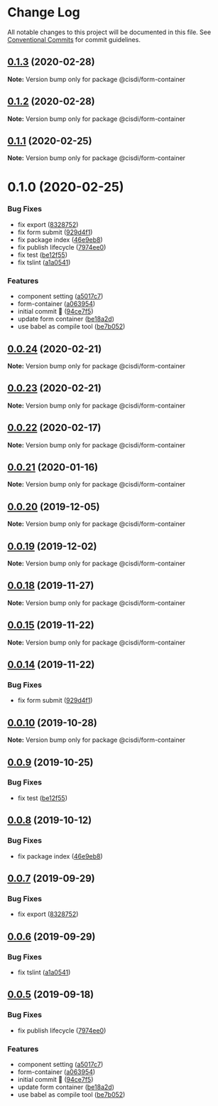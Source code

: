 # Change Log

All notable changes to this project will be documented in this file.
See [Conventional Commits](https://conventionalcommits.org) for commit guidelines.

## [0.1.3](http://10.73.1.87/iot/ui-engine-components/compare/@cisdi/form-container@0.1.1...@cisdi/form-container@0.1.3) (2020-02-28)

**Note:** Version bump only for package @cisdi/form-container






## [0.1.2](http://10.73.1.87/iot/ui-engine-components/compare/@cisdi/form-container@0.1.1...@cisdi/form-container@0.1.2) (2020-02-28)

**Note:** Version bump only for package @cisdi/form-container






## [0.1.1](http://10.73.1.87/iot/ui-engine-components/compare/@cisdi/form-container@0.1.0...@cisdi/form-container@0.1.1) (2020-02-25)

**Note:** Version bump only for package @cisdi/form-container

# 0.1.0 (2020-02-25)

### Bug Fixes

- fix export ([8328752](http://10.73.1.87/iot/ui-engine-components/commits/8328752ba1bb9df89f696af5b3a243aa9aad865b))
- fix form submit ([929d4f1](http://10.73.1.87/iot/ui-engine-components/commits/929d4f186f0b23518ad959c1c1b9c94c9cd1b4e0))
- fix package index ([46e9eb8](http://10.73.1.87/iot/ui-engine-components/commits/46e9eb835793eb70a11840d259396c75ecdc65a0))
- fix publish lifecycle ([7974ee0](http://10.73.1.87/iot/ui-engine-components/commits/7974ee0ac1d5918204ecfec253296ec1ea9536bf))
- fix test ([be12f55](http://10.73.1.87/iot/ui-engine-components/commits/be12f5524514a754b41a46283d169e4b1f5b7964))
- fix tslint ([a1a0541](http://10.73.1.87/iot/ui-engine-components/commits/a1a0541528791858eb698b0bad13a9d2217fe972))

### Features

- component setting ([a5017c7](http://10.73.1.87/iot/ui-engine-components/commits/a5017c7c52324d0dd9264ca1691b7387862ffa91))
- form-container ([a063954](http://10.73.1.87/iot/ui-engine-components/commits/a063954723d743d97aa4896ca2a367df2e835f0e))
- initial commit 🎇 ([94ce7f5](http://10.73.1.87/iot/ui-engine-components/commits/94ce7f5a48acd4e0550ecdc0e7da572d7c2b52eb))
- update form container ([be18a2d](http://10.73.1.87/iot/ui-engine-components/commits/be18a2dd13b24a4cf88adeffc1421dc1de9cb97d))
- use babel as compile tool ([be7b052](http://10.73.1.87/iot/ui-engine-components/commits/be7b052ea623490de29d23ff1b76cb9fc052b4ce))

## [0.0.24](http://10.73.1.87/iot/ui-engine-components/compare/@cisdi/form-container@0.0.22...@cisdi/form-container@0.0.24) (2020-02-21)

**Note:** Version bump only for package @cisdi/form-container

## [0.0.23](http://10.73.1.87/iot/ui-engine-components/compare/@cisdi/form-container@0.0.22...@cisdi/form-container@0.0.23) (2020-02-21)

**Note:** Version bump only for package @cisdi/form-container

## [0.0.22](http://10.73.1.87/iot/ui-engine-components/compare/@cisdi/form-container@0.0.21...@cisdi/form-container@0.0.22) (2020-02-17)

**Note:** Version bump only for package @cisdi/form-container

## [0.0.21](http://10.73.1.87/iot/ui-engine-components/compare/@cisdi/form-container@0.0.20...@cisdi/form-container@0.0.21) (2020-01-16)

**Note:** Version bump only for package @cisdi/form-container

## [0.0.20](http://10.73.1.87/iot/ui-engine-components/compare/@cisdi/form-container@0.0.19...@cisdi/form-container@0.0.20) (2019-12-05)

**Note:** Version bump only for package @cisdi/form-container

## [0.0.19](http://10.73.1.87/iot/ui-engine-components/compare/@cisdi/form-container@0.0.18...@cisdi/form-container@0.0.19) (2019-12-02)

**Note:** Version bump only for package @cisdi/form-container

## [0.0.18](http://10.73.1.87/iot/ui-engine-components/compare/@cisdi/form-container@0.0.17...@cisdi/form-container@0.0.18) (2019-11-27)

**Note:** Version bump only for package @cisdi/form-container

## [0.0.15](http://10.73.1.87/iot/ui-engine-components/compare/@cisdi/form-container@0.0.14...@cisdi/form-container@0.0.15) (2019-11-22)

**Note:** Version bump only for package @cisdi/form-container

## [0.0.14](http://10.73.1.87/iot/ui-engine-components/compare/@cisdi/form-container@0.0.13...@cisdi/form-container@0.0.14) (2019-11-22)

### Bug Fixes

- fix form submit ([929d4f1](http://10.73.1.87/iot/ui-engine-components/commits/929d4f186f0b23518ad959c1c1b9c94c9cd1b4e0))

## [0.0.10](http://10.73.1.87/iot/ui-engine-components/compare/@cisdi/form-container@0.0.9...@cisdi/form-container@0.0.10) (2019-10-28)

**Note:** Version bump only for package @cisdi/form-container

## [0.0.9](http://10.73.1.87/iot/ui-engine-components/compare/@cisdi/form-container@0.0.8...@cisdi/form-container@0.0.9) (2019-10-25)

### Bug Fixes

- fix test ([be12f55](http://10.73.1.87/iot/ui-engine-components/commits/be12f5524514a754b41a46283d169e4b1f5b7964))

## [0.0.8](http://10.73.1.87/iot/ui-engine-components/compare/@cisdi/form-container@0.0.7...@cisdi/form-container@0.0.8) (2019-10-12)

### Bug Fixes

- fix package index ([46e9eb8](http://10.73.1.87/iot/ui-engine-components/commits/46e9eb8))

## [0.0.7](http://10.73.1.87/iot/ui-engine-components/compare/@cisdi/form-container@0.0.6...@cisdi/form-container@0.0.7) (2019-09-29)

### Bug Fixes

- fix export ([8328752](http://10.73.1.87/iot/ui-engine-components/commits/8328752))

## [0.0.6](http://10.73.1.87/iot/ui-engine-components/compare/@cisdi/form-container@0.0.5...@cisdi/form-container@0.0.6) (2019-09-29)

### Bug Fixes

- fix tslint ([a1a0541](http://10.73.1.87/iot/ui-engine-components/commits/a1a0541))

## [0.0.5](http://10.73.1.87/iot/ui-engine-components/compare/@cisdi/form-container@0.0.5...@cisdi/form-container@0.0.5) (2019-09-18)

### Bug Fixes

- fix publish lifecycle ([7974ee0](http://10.73.1.87/iot/ui-engine-components/commits/7974ee0))

### Features

- component setting ([a5017c7](http://10.73.1.87/iot/ui-engine-components/commits/a5017c7))
- form-container ([a063954](http://10.73.1.87/iot/ui-engine-components/commits/a063954))
- initial commit 🎇 ([94ce7f5](http://10.73.1.87/iot/ui-engine-components/commits/94ce7f5))
- update form container ([be18a2d](http://10.73.1.87/iot/ui-engine-components/commits/be18a2d))
- use babel as compile tool ([be7b052](http://10.73.1.87/iot/ui-engine-components/commits/be7b052))
